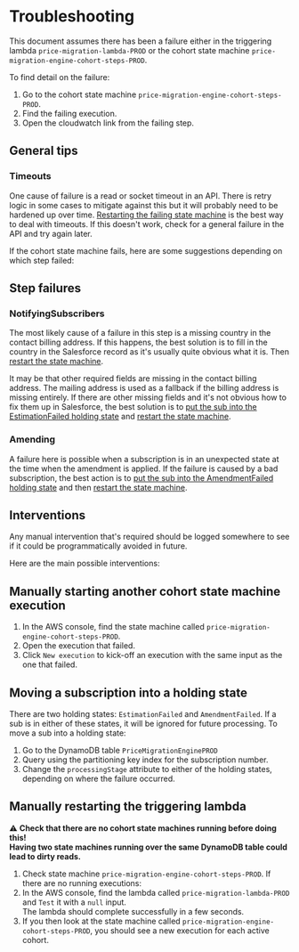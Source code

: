 # Troubleshooting

This document assumes there has been a failure either in the triggering lambda `price-migration-lambda-PROD` or
the cohort state machine `price-migration-engine-cohort-steps-PROD`.

To find detail on the failure:
1. Go to the cohort state machine `price-migration-engine-cohort-steps-PROD`.
1. Find the failing execution.
1. Open the cloudwatch link from the failing step.

## General tips

### Timeouts
One cause of failure is a read or socket timeout in an API.  There is retry logic in some cases to mitigate against this
but it will probably need to be hardened up over time.
[Restarting the failing state machine](#manually-starting-another-cohort-state-machine-execution) is the best way to
deal with timeouts.  If this doesn't work, check for a general failure in the API and try again later. 

If the cohort state machine fails, here are some suggestions depending on which step failed:

## Step failures

### NotifyingSubscribers

The most likely cause of a failure in this step is a missing country in the contact billing address.
If this happens, the best solution is to fill in the country in the Salesforce record as it's usually quite obvious what
it is.  Then [restart the state machine](#manually-starting-another-cohort-state-machine-execution).

It may be that other required fields are missing in the contact billing address.
The mailing address is used as a fallback if the billing address is missing entirely.
If there are other missing fields and it's not obvious how to fix them up in Salesforce, the best solution is to
[put the sub into the EstimationFailed holding state](#moving-a-subscription-into-a-holding-state) and 
[restart the state machine](#manually-starting-another-cohort-state-machine-execution). 

### Amending

A failure here is possible when a subscription is in an unexpected state at the time when the amendment is applied.
If the failure is caused by a bad subscription, the best action is to
[put the sub into the AmendmentFailed holding state](#moving-a-subscription-into-a-holding-state) and then
[restart the state machine](#manually-starting-another-cohort-state-machine-execution).

## Interventions

Any manual intervention that's required should be logged somewhere to see if it could be programmatically avoided in 
future.

Here are the main possible interventions:

## Manually starting another cohort state machine execution
1. In the AWS console, find the state machine called `price-migration-engine-cohort-steps-PROD`.
1. Open the execution that failed.  
1. Click `New execution` to kick-off an execution with the same input as the one that failed.

## Moving a subscription into a holding state
There are two holding states: `EstimationFailed` and `AmendmentFailed`.
If a sub is in either of these states, it will be ignored for future processing.
To move a sub into a holding state:
1. Go to the DynamoDB table `PriceMigrationEnginePROD`
1. Query using the partitioning key index for the subscription number.
1. Change the `processingStage` attribute to either of the holding states, depending on where the failure occurred. 

## Manually restarting the triggering lambda

:warning: **Check that there are no cohort state machines running before doing this!  
Having two state machines running over the same DynamoDB table could lead to dirty reads.**

1. Check state machine `price-migration-engine-cohort-steps-PROD`.  If there are no running executions:
1. In the AWS console, find the lambda called `price-migration-lambda-PROD` and `Test` it with a `null` input.  
The lambda should complete successfully in a few seconds.  
1. If you then look at the state machine called `price-migration-engine-cohort-steps-PROD`, you should see a new execution
for each active cohort.
